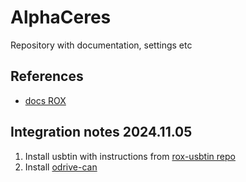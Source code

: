 # AlphaCeres
Repository with documentation, settings etc

## References 


* [docs ROX](https://roxautomation.gitlab.io/machines/almighty/almighty-gps)


## Integration notes 2024.11.05

1. Install usbtin with instructions from [rox-usbtin repo](https://gitlab.com/roxautomation/tools/usbtin)
2. Install [odrive-can](https://gitlab.com/roxautomation/components/odrive-can)

